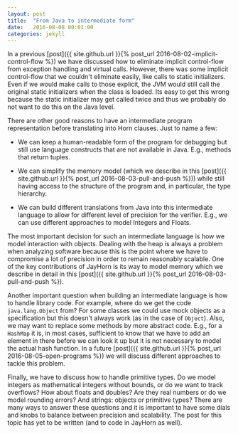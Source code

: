 ```yaml
---
layout: post
title:  "From Java to intermediate form"
date:   2016-08-08 00:01:00
categories: jekyll
---
```


In a previous [post]({{ site.github.url }}{% post_url 2016-08-02-implicit-control-flow %}) we have discussed how to eliminate implicit control-flow from exception handling and virtual calls. However, there was some implicit control-flow that we couldn't eliminate easily, like calls to static initializers. Even if we would make calls to those explicit, the JVM would still call the original static initializers when the class is loaded. Its easy to get this wrong because the static initializer may get called twice and thus we probably do not want to do this on the Java level.

There are other good reasons to have an intermediate program representation before translating into Horn clauses. Just to name a few:

   * We can keep a human-readable form of the program for debugging but still use language constructs that are not available in Java. E.g., methods that return tuples. 

   * We can simplify the memory model (which we describe in this [post]({{ site.github.url }}{% post_url 2016-08-03-pull-and-push %})) while still having access to the structure of the program and, in particular, the type hierarchy. 

   * We can build different translations from Java into this intermediate language to allow for different level of precision for the verifier. E.g., we can use different approaches to model Integers and Floats.

The most important decision for such an intermediate language is how we model interaction with objects. Dealing with the heap is always a problem when analyzing software because this is the point where we have to compromise a lot of precision in order to remain reasonably scalable. One of the key contributions of JayHorn is its way to model memory which we describe in detail in this [post]({{ site.github.url }}{% post_url 2016-08-03-pull-and-push %}).

Another important question when building an intermediate language is how to handle library code. For example, where do we get the code `java.lang.Object` from? For some classes we could use mock objects as a specification but this doesn't always work (as in the case of `Object`). Also, we may want to replace some methods by more abstract code. E.g., for a `HashMap` it is, in most cases, sufficient to know that we have to add an element in there before we can look it up but it is not necessary to model the actual hash function. In a future [post]({{ site.github.url }}{% post_url 2016-08-05-open-programs %}) we will discuss different approaches to tackle this problem.

Finally, we have to discuss how to handle primitive types. Do we model integers as mathematical integers without bounds, or do we want to track overflows? How about floats and doubles? Are they real numbers or do we model rounding errors? And strings: objects or primitive types? There are many ways to answer these questions and it is important to have some dials and knobs to balance between precision and scalability. The post for this topic has yet to be written (and to code in JayHorn as well).

